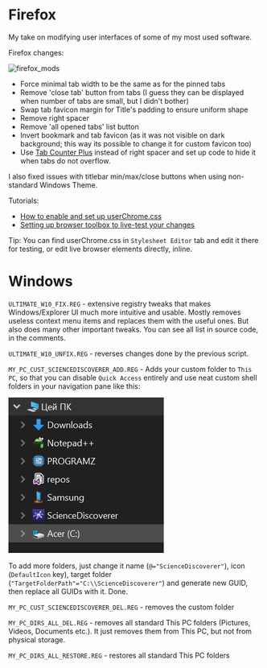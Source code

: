 # Firefox
My take on modifying user interfaces of some of my most used software.

Firefox changes:

![firefox_mods](https://i.imgur.com/NgskuHd.png)

* Force minimal tab width to be the same as for the pinned tabs
* Remove 'close tab' button from tabs (I guess they can be displayed when number of tabs are small, but I didn't bother)
* Swap tab favicon margin for Title's padding to ensure uniform shape
* Remove right spacer
* Remove 'all opened tabs' list button
* Invert bookmark and tab favicon (as it was not visible on dark background; this way its possible to change it for custom favicon too)
* Use [Tab Counter Plus](https://addons.mozilla.org/en-US/firefox/addon/tab-counter-plus/) instead of right spacer and set up code to hide it when tabs do not overflow.

I also fixed issues with titlebar min/max/close buttons when using non-standard Windows Theme.

Tutorials:
* [How to enable and set up userChrome.css](https://www.reddit.com/r/firefox/wiki/userchrome/)
* [Setting up browser toolbox to live-test your changes](https://firefox-source-docs.mozilla.org/devtools-user/browser_toolbox/index.html)

Tip: You can find userChrome.css in `Stylesheet Editor` tab and edit it there for testing, or edit live browser elements directly, inline.

# Windows
`ULTIMATE_W10_FIX.REG` - extensive registry tweaks that makes Windows/Explorer UI much more intuitive and usable. Mostly removes useless context menu items and replaces them with the useful ones. But also does many other important tweaks. You can see all list in source code, in the comments.

`ULTIMATE_W10_UNFIX.REG` - reverses changes done by the previous script.

`MY_PC_CUST_SCIENCEDISCOVERER_ADD.REG` - Adds your custom folder to `This PC`, so that you can disable `Quick Access` entirely and use neat custom shell folders in your navigation pane like this:

<img src="readme/cust_fold.png">

To add more folders, just change it name (`@="ScienceDiscoverer"`), icon (`DefaultIcon` key), target folder (`"TargetFolderPath"="C:\\ScienceDiscoverer"`) and generate new GUID, then replace all GUIDs with it. Done.

`MY_PC_CUST_SCIENCEDISCOVERER_DEL.REG` - removes the custom folder

`MY_PC_DIRS_ALL_DEL.REG` - removes all standard This PC folders (Pictures, Videos, Documents etc.). It just removes them from This PC, but not from physical storage.

`MY_PC_DIRS_ALL_RESTORE.REG` - restores all standard This PC folders
